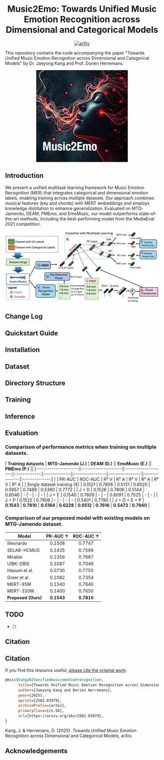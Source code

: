 <div align="center">

# Music2Emo: Towards Unified Music Emotion Recognition across Dimensional and Categorical Models

[![arXiv](https://img.shields.io/badge/arXiv-2311.00968-brightgreen.svg?style=flat-square)](https://arxiv.org/abs/2502.03979)

</div>

This repository contains the code accompanying the paper "Towards Unified Music Emotion Recognition across Dimensional and Categorical Models" by Dr. Jaeyong Kang and Prof. Dorien Herremans.

<div align="center">
  <img src="m2e.png" width="300"/>
</div>

## Introduction

We present a unified multitask learning framework for Music Emotion Recognition (MER) that integrates categorical and dimensional emotion labels, enabling training across multiple datasets. Our approach combines musical features (key and chords) with MERT embeddings and employs knowledge distillation to enhance generalization. Evaluated on MTG-Jamendo, DEAM, PMEmo, and EmoMusic, our model outperforms state-of-the-art methods, including the best-performing model from the MediaEval 2021 competition.

![](framework.png)


## Change Log

## Quickstart Guide

## Installation

## Dataset

## Directory Structure

## Training

## Inference

## Evaluation

### Comparison of performance metrics when training on multiple datasets.

| **Training datasets** | **MTG-Jamendo (J.)** | **DEAM (D.)** || **EmoMusic (E.)** || **PMEmo (P.)** ||
|----------------------|:--------------------:|:--------------------:|:-------------:|:-------------:|:----------------:|:----------------:|:--------------:|:--------------:|
| | PR-AUC | ROC-AUC | R² V | R² A | R² V | R² A | R² V | R² A |
| Single dataset training (X) | 0.1521 | 0.7806 | 0.5131 | 0.6025 | 0.5957 | 0.7489 | 0.5360 | 0.7772 |
| J + D | 0.1526 | 0.7806 | 0.5144 | 0.6046 | - | - | - | - |
| J + E | 0.1540 | 0.7809 | - | - | 0.6091 | 0.7525 | - | - |
| J + P | 0.1522 | 0.7806 | - | - | - | - | 0.5401 | 0.7780 |
| J + D + E + P | **0.1543** | **0.7810** | **0.5184** | **0.6228** | **0.6512** | **0.7616** | **0.5473** | **0.7940** |

### Comparison of our proposed model with existing models on MTG-Jamendo dataset.

| **Model** | **PR-AUC** ↑ | **ROC-AUC** ↑ |
|--------------------|:-----------:|:----------:|
| lileonardo | 0.1508 | 0.7747 |
| SELAB-HCMUS | 0.1435 | 0.7599 |
| Mirable | 0.1356 | 0.7687 |
| UIBK-DBIS | 0.1087 | 0.7046 |
| Hasumi et al. | 0.0730 | 0.7750 |
| Greer et al. | 0.1082 | 0.7354 |
| MERT-95M | 0.1340 | 0.7640 |
| MERT-330M | 0.1400 | 0.7650 |
| **Proposed (Ours)** | **0.1543** | **0.7810** |

## TODO

- [ ] 

## Citation


## Citation

If you find this resource useful, [please cite the original work](https://doi.org/10.48550/arXiv.2502.03979): 

```bibtex
@misc{kang2025unifiedmusicemotionrecognition,
      title={Towards Unified Music Emotion Recognition across Dimensional and Categorical Models}, 
      author={Jaeyong Kang and Dorien Herremans},
      year={2025},
      eprint={2502.03979},
      archivePrefix={arXiv},
      primaryClass={cs.SD},
      url={https://arxiv.org/abs/2502.03979}, 
}
```

Kang, J. & Herremans, D. (2025). Towards Unified Music Emotion Recognition across Dimensional and Categorical Models, arXiv.

## Acknowledgements


